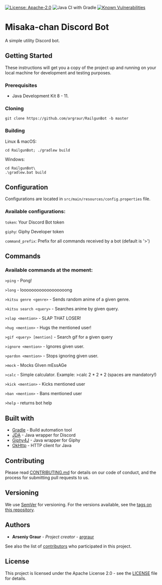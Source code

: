 [![License: Apache-2.0](https://img.shields.io/badge/License-Apache%202.0-yellow.svg)](http://www.apache.org/licenses/LICENSE-2.0)
![Java CI with Gradle](https://github.com/argraur/RailgunBot/workflows/Java%20CI%20with%20Gradle/badge.svg)
[![Known Vulnerabilities](https://snyk.io/test/github/argraur/RailgunBot/badge.svg?targetFile=build.gradle)](https://snyk.io/test/github/argraur/RailgunBot?targetFile=build.gradle)

# Misaka-chan Discord Bot

A simple utility Discord bot.

## Getting Started

These instructions will get you a copy of the project up and running on your local machine for development and testing purposes.

### Prerequisites

* Java Development Kit 8 - 11.

### Cloning

```
git clone https://github.com/argraur/RailgunBot -b master
```

### Building

Linux & macOS:
```
cd RailgunBot; ./gradlew build
```

Windows:
```
cd RailgunBot\
.\gradlew.bat build
```

## Configuration

Configurations are located in `src/main/resources/config.properties` file.

### Available configurations:

`token`: Your Discord Bot token

`giphy`: Giphy Developer token

`command_prefix`: Prefix for all commands received by a bot (default is '>')

## Commands

### Available commands at the moment:

`>ping` - Pong!

`>long` - loooooooooooooooooong

`>kitsu genre <genre>` - Sends random anime of a given genre.

`>kitsu search <query>` - Searches anime by given query.

`>slap <mention>` - SLAP THAT LOSER!

`>hug <mention>` - Hugs the mentioned user!

`>gif <query> [mention]` - Search gif for a given query

`>ignore <mention>` - Ignores given user.

`>pardon <mention>` - Stops ignoring given user.

`>mock` -  Mocks GIven mEssAGe

`>calc` - Simple calculator. Example: >calc 2 * 2 * 2 (spaces are mandatory!)

`>kick <mention>` - Kicks mentioned user

`>ban <mention>` - Bans mentioned user

`>help` - returns bot help

## Built with

* [Gradle](https://github.com/gradle/gradle) - Build automation tool
* [JDA](https://github.com/DV8FromTheWorld/JDA) - Java wrapper for Discord
* [Giphy4J](https://github.com/keshrath/Giphy4J) - Java wrapper for Giphy
* [OkHttp](https://github.com/square/okhttp) - HTTP client for Java

## Contributing

Please read [CONTRIBUTING.md](CONTRIBUTING.md) for details on our code of conduct, and the process for submitting pull requests to us.

## Versioning

We use [SemVer](http://semver.org/) for versioning. For the versions available, see the [tags on this repository](https://github.com/your/project/tags). 

## Authors

* **Arseniy Graur** - *Project creator* - [argraur](https://github.com/argraur)

See also the list of [contributors](https://github.com/argraur/RailgunBot/contributors) who participated in this project.

## License

This project is licensed under the Apache License 2.0 - see the [LICENSE](LICENSE) file for details.